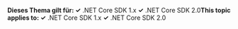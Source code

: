 <span data-ttu-id="12902-101">**Dieses Thema gilt für: ✓** .NET Core SDK 1.x **✓** .NET Core SDK 2.0</span><span class="sxs-lookup"><span data-stu-id="12902-101">**This topic applies to: ✓** .NET Core SDK 1.x **✓** .NET Core SDK 2.0</span></span>
